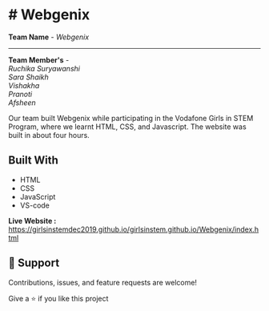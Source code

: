 # # Webgenix
**Team Name** - *Webgenix*<hr>
**Team Member's** - <br>
*Ruchika Suryawanshi*<br>
*Sara Shaikh*<br>
*Vishakha*<br>
*Pranoti*<br>
*Afsheen*<br>

Our team built Webgenix while participating in the Vodafone Girls in STEM Program, where we learnt HTML, CSS, and Javascript. The website was built in about four hours.

## Built With
- HTML
- CSS
- JavaScript
- VS-code


**Live Website :**
https://girlsinstemdec2019.github.io/girlsinstem.github.io/Webgenix/index.html
## 🤝 Support

Contributions, issues, and feature requests are welcome!

Give a ⭐️ if you like this project
